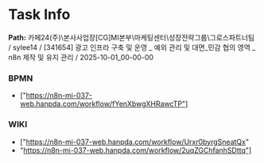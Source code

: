 # Task Info

**Path:** 카페24(주)\본사사업장\[CG]MI본부\마케팅센터\성장전략그룹\그로스파트너팀 / sylee14 / [341654] 광고 인프라 구축 및 운영 _ 예외 관리 및 대면_민감 협의 영역 _ n8n 제작 및 유지 관리 / 2025-10-01_00-00-00

### BPMN
- ["https://n8n-mi-037-web.hanpda.com/workflow/fYenXbwgXHRawcTP"]

### WIKI
- ["https://n8n-mi-037-web.hanpda.com/workflow/Urxr0byrgSneatQx"
- "https://n8n-mi-037-web.hanpda.com/workflow/2uqZGChfanhSDttq"]

